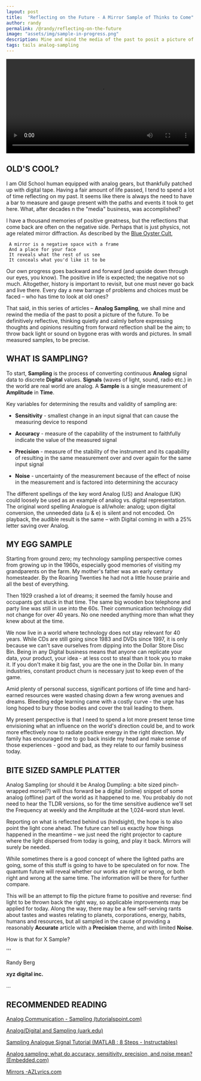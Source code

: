 ```yaml
---
layout: post
title:  "Reflecting on the Future - A Mirror Sample of Thinks to Come"
author: randy
permalink: /@randy/reflecting-on-the-future
image: "assets/img/sample-in-progress.png"
description: Mine and mind the media of the past to posit a picture of the future - in small measured samples. We will think quietly and calmly before expressing thoughts and opinions resulting from forward reflection; and aim to throw back light or sound on bygone eras with words and images.
tags: tails analog-sampling
---
```


<video width="720" height="auto" controls style="max-width: 100%">
   <source src="/assets/img/BlackHoleSon.webm" type="video/webm">
</video>

## OLD'S COOL?

I am Old School human equipped with analog gears, but thankfully patched up with digital tape. Having a fair amount of life passed, I tend to spend a lot of time reflecting on my past. It seems like there is always the need to have a bar to measure and gauge present with the paths and events it took to get here. What, after decades n the "media" business, was accomplished?

I have a thousand memories of positive greatness, but the reflections that come back are often on the negative side. Perhaps that is just physics, not age related mirror diffraction. As described by the [Blue Oyster Cult](https://www.youtube.com/watch?v=F1HrO2W6w-4),

     A mirror is a negative space with a frame 
     And a place for your face 
     It reveals what the rest of us see 
     It conceals what you'd like it to be

Our own progress goes backward and forward (and upside down through our eyes, you know). The positive in life is expected; the negative not so much. Altogether, history is important to revisit, but one must never go back and live there. Every day a new barrage of problems and choices must be faced – who has time to look at old ones?

That said, in this series of articles – **Analog Sampling**, we shall mine and rewind the media of the past to posit a picture of the future. To be definitively reflective, thinking quietly and calmly before expressing thoughts and opinions resulting from forward reflection shall be the aim; to throw back light or sound on bygone eras with words and pictures. In small measured samples, to be precise.

## WHAT IS SAMPLING?

To start, **Sampling** is the process of converting continuous **Analog** signal data to discrete **Digital** values. **Signals** (waves of light, sound, radio etc.) in the world are real world are analog. A **Sample** is a single measurement of **Amplitude** in **Time**.

Key variables for determining the results and validity of sampling are:

- **Sensitivity** - smallest change in an input signal that can cause the measuring device to respond

- **Accuracy** - measure of the capability of the instrument to faithfully indicate the value of the measured signal

- **Precision** - measure of the stability of the instrument and its capability of resulting in the same measurement over and over again for the same input signal

- **Noise** - uncertainty of the measurement because of the effect of noise in the measurement and is factored into determining the accuracy

The different spellings of the key word Analog (US) and Analogue (UK) could loosely be used as an example of analog vs. digital representation. The original word spelling Analogue is all/whole: analog; upon digital conversion, the unneeded data (u & e) is silent and not encoded. On playback, the audible result is the same – with Digital coming in with a 25% letter saving over Analog.

## MY EGG SAMPLE

Starting from ground zero; my technology sampling perspective comes from growing up in the 1960s, especially good memories of visiting my grandparents on the farm. My mother's father was an early century homesteader. By the Roaring Twenties he had not a little house prairie and all the best of everything.

Then 1929 crashed a lot of dreams; it seemed the family house and occupants got stuck in that time. The same big wooden box telephone and party line was still in use into the 60s. Their communication technology did not change for over 40 years. No one needed anything more than what they knew about at the time.

We now live in a world where technology does not stay relevant for 40 years. While CDs are still going since 1983 and DVDs since 1997, it is only because we can't save ourselves from dipping into the Dollar Store Disc Bin. Being in any Digital business means that anyone can replicate your data, your product, your idea - at less cost to steal than it took you to make it. If you don't make it big fast, you are the one in the Dollar bin. In many industries, constant product churn is necessary just to keep even of the game.

Amid plenty of personal success, significant portions of life time and hard-earned resources were wasted chasing down a few wrong avenues and dreams. Bleeding edge learning came with a costly curve - the urge has long hoped to bury those bodies and cover the trail leading to them.

My present perspective is that I need to spend a lot more present tense time envisioning what an influence on the world's direction could be, and to work more effectively now to radiate positive energy in the right direction. My family has encouraged me to go back inside my head and make sense of those experiences - good and bad, as they relate to our family business today.

## BITE SIZED SAMPLE PLATTER

Analog Sampling (or should it be Analog Dumpling: a bite sized pinch-wrapped morsel?) will thus forward be a digital (online) snippet of some analog (offline) part of the world as it happened to me. You probably do not need to hear the TLDR versions, so for the time sensitive audience we'll set the Frequency at weekly and the Amplitude at the 1,024-word stun level.

Reporting on what is reflected behind us (hindsight), the hope is to also point the light cone ahead. The future can tell us exactly how things happened in the meantime – we just need the right projector to capture where the light dispersed from today is going, and play it back. Mirrors will surely be needed.

While sometimes there is a good concept of where the lighted paths are going, some of this stuff is going to have to be speculated on for now. The quantum future will reveal whether our works are right or wrong, or both right and wrong at the same time. The information will be there for further compare.

This will be an attempt to flip the picture frame to positive and reverse: find light to be thrown back the right way, so applicable improvements may be applied for today. Along the way, there may be a few self-serving rants about tastes and wastes relating to planets, corporations, energy, habits, humans and resources, but all sampled in the cause of providing a reasonably **Accurate** article with a **Precision** theme, and with limited **Noise**.

How is that for X Sample?

'''

Randy Berg

**xyz digital inc.**

...

## RECOMMENDED READING

[Analog Communication - Sampling (tutorialspoint.com)](https://www.tutorialspoint.com/analog_communication/analog_communication_sampling.htm)

[Analog/Digital and Sampling (uark.edu)](http://csce.uark.edu/~ahnelson/CSCE4114/lectures/lecture11.pdf)

[Sampling Analogue Signal Tutorial (MATLAB : 8 Steps - Instructables)](https://www.instructables.com/Sampling-Analogue-Signal-Tutorial-MATLAB/)

[Analog sampling: what do accuracy, sensitivity, precision, and noise mean? (Embedded.com)](https://www.embedded.com/analog-sampling-what-do-accuracy-sensitivity-precision-and-noise-mean/)

[Mirrors -AZLyrics.com](https://www.azlyrics.com/lyrics/blueoystercult/mirrors.html)
